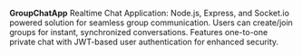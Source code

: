 **GroupChatApp**
Realtime Chat Application: Node.js, Express, and Socket.io powered solution for seamless group communication.
Users can create/join groups for instant, synchronized conversations.
Features one-to-one private chat with JWT-based user authentication for enhanced security.

